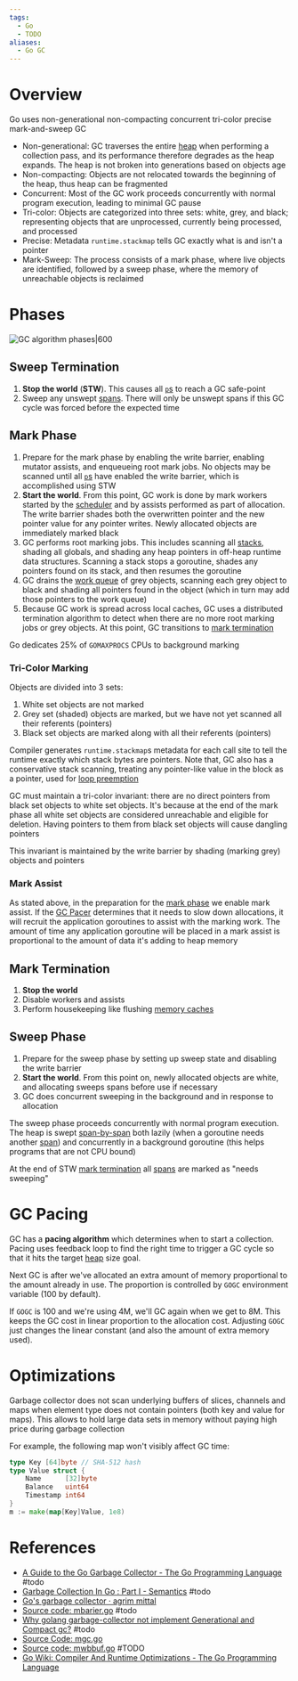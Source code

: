 ```yaml
---
tags:
  - Go
  - TODO
aliases:
  - Go GC
---
```


# Overview

Go uses non-generational non-compacting concurrent tri-color precise mark-and-sweep GC

- Non-generational: GC traverses the entire [heap](Heap%20Memory.md) when performing a collection pass, and its performance therefore degrades as the heap expands. The heap is not broken into generations based on objects age
- Non-compacting: Objects are not relocated towards the beginning of the heap, thus heap can be fragmented
- Concurrent: Most of the GC work proceeds concurrently with normal program execution, leading to minimal GC pause
- Tri-color: Objects are categorized into three sets: white, grey, and black; representing objects that are unprocessed, currently being processed, and processed
- Precise: Metadata `runtime.stackmap` tells GC exactly what is and isn't a pointer
- Mark-Sweep: The process consists of a mark phase, where live objects are identified, followed by a sweep phase, where the memory of unreachable objects is reclaimed

# Phases

![GC algorithm phases|600](GC%20algorithm%20phases.png)

## Sweep Termination

1. **Stop the world** (**STW**). This causes all [`p`s](Go%20Goroutines%20and%20Scheduler%20Internals.md) to reach a GC safe-point
2. Sweep any unswept [spans](Go%20Memory%20Allocator.md). There will only be unswept spans if this GC cycle was forced before the expected time

## Mark Phase

1. Prepare for the mark phase by enabling the write barrier, enabling mutator assists, and enqueueing root mark jobs. No objects may be scanned until all [`p`s](Go%20Goroutines%20and%20Scheduler%20Internals.md) have enabled the write barrier, which is accomplished using STW
2. **Start the world**. From this point, GC work is done by mark workers started by the [scheduler](Go%20Goroutines%20and%20Scheduler%20Internals.md) and by assists performed as part of allocation. The write barrier shades both the overwritten pointer and the new pointer value for any pointer writes. Newly allocated objects are immediately marked black
3. GC performs root marking jobs. This includes scanning all [stacks](Call%20Stack.md), shading all globals, and shading any heap pointers in off-heap runtime data structures. Scanning a stack stops a goroutine, shades any pointers found on its stack, and then resumes the goroutine
4. GC drains the [work queue](Go%20Goroutines%20and%20Scheduler%20Internals.md) of grey objects, scanning each grey object to black and shading all pointers found in the object (which in turn may add those pointers to the work queue)
5. Because GC work is spread across local caches, GC uses a distributed termination algorithm to detect when there are no more root marking jobs or grey objects. At this point, GC transitions to [mark termination](#Mark%20Termination)

Go dedicates 25% of `GOMAXPROCS` CPUs to background marking

### Tri-Color Marking

Objects are divided into 3 sets:

1. White set objects are not marked
2. Grey set (shaded) objects are marked, but we have not yet scanned all their referents (pointers)
3. Black set objects are marked along with all their referents (pointers)

Compiler generates `runtime.stackmap`s metadata for each call site to tell the runtime exactly which stack bytes are pointers. Note that, GC also has a conservative stack scanning, treating any pointer-like value in the block as a pointer, used for [loop preemption](Go%20Scheduler%20WIP.md#Loop%20Preemption)

GC must maintain a tri-color invariant: there are no direct pointers from black set objects to white set objects. It's because at the end of the mark phase all white set objects are considered unreachable and eligible for deletion. Having pointers to them from black set objects will cause dangling pointers

This invariant is maintained by the write barrier by shading (marking grey) objects and pointers

### Mark Assist

As stated above, in the preparation for the [mark phase](#Mark%20Phase) we enable mark assist. If the [GC Pacer](#GC%20Pacer) determines that it needs to slow down allocations, it will recruit the application goroutines to assist with the marking work. The amount of time any application goroutine will be placed in a mark assist is proportional to the amount of data it's adding to heap memory

## Mark Termination

1. **Stop the world**
2. Disable workers and assists
3. Perform housekeeping like flushing [memory caches](Go%20Memory%20Allocator.md)

## Sweep Phase

1. Prepare for the sweep phase by setting up sweep state and disabling the write barrier
2. **Start the world**. From this point on, newly allocated objects are white, and allocating sweeps spans before use if necessary
3. GC does concurrent sweeping in the background and in response to allocation

The sweep phase proceeds concurrently with normal program execution. The heap is swept [span-by-span](Go%20Memory%20Allocator.md) both lazily (when a goroutine needs another [span](Go%20Memory%20Allocator.md)) and concurrently in a background goroutine (this helps programs that are not CPU bound)

At the end of STW [mark termination](#Mark%20Termination) all [spans](Go%20Memory%20Allocator.md) are marked as "needs sweeping"

# GC Pacing

GC has a **pacing algorithm** which determines when to start a collection. Pacing uses feedback loop to find the right time to trigger a GC cycle so that it hits the target [heap](Heap%20Memory.md) size goal.

Next GC is after we've allocated an extra amount of memory proportional to the amount already in use. The proportion is controlled by `GOGC` environment variable (100 by default). 

If `GOGC` is 100 and we're using 4M, we'll GC again when we get to 8M. This keeps the GC cost in linear proportion to the allocation cost. Adjusting `GOGC` just changes the linear constant (and also the amount of extra memory used).

# Optimizations

Garbage collector does not scan underlying buffers of slices, channels and maps when element type does not contain pointers (both key and value for maps). This allows to hold large data sets in memory without paying high price during garbage collection

For example, the following map won't visibly affect GC time:

```go
type Key [64]byte // SHA-512 hash
type Value struct {
    Name      [32]byte
    Balance   uint64
    Timestamp int64
}
m := make(map[Key]Value, 1e8)
```

# References

- [A Guide to the Go Garbage Collector - The Go Programming Language](https://tip.golang.org/doc/gc-guide) #todo
- [Garbage Collection In Go : Part I - Semantics](https://www.ardanlabs.com/blog/2018/12/garbage-collection-in-go-part1-semantics.html) #todo
- [Go's garbage collector · agrim mittal](https://agrim123.github.io/posts/go-garbage-collector.html)
- [Source code: mbarier.go](https://github.com/golang/go/blob/master/src/runtime/mbarrier.go) #todo
- [Why golang garbage-collector not implement Generational and Compact gc?](https://groups.google.com/g/golang-nuts/c/KJiyv2mV2pU) #todo
- [Source Code: mgc.go](https://github.com/golang/go/blob/master/src/runtime/mgc.go#L5-L127)
- [Source code: mwbbuf.go](https://github.com/golang/go/blob/master/src/runtime/mwbbuf.go) #TODO 
- [Go Wiki: Compiler And Runtime Optimizations - The Go Programming Language](https://go.dev/wiki/CompilerOptimizations#non-scannable-objects)
